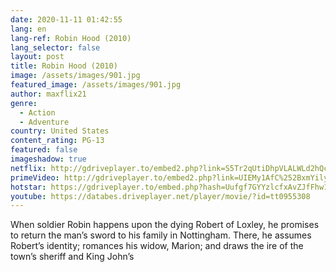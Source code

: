 ```yaml
---
date: 2020-11-11 01:42:55
lang: en
lang-ref: Robin Hood (2010)
lang_selector: false
layout: post
title: Robin Hood (2010)
image: /assets/images/901.jpg
featured_image: /assets/images/901.jpg
author: maxflix21
genre:
  - Action
  - Adventure
country: United States
content_rating: PG-13
featured: false
imageshadow: true
netflix: http://gdriveplayer.to/embed2.php?link=S5Tr2qUtiDhpVLALWLd2hQcYk0fANQKRAkGrq8UXePHGHjx%252BbYzH4aJtIjAUliqPrmGGAdxXXHDjCBFOcZ3e1sW2JSrFtPhTLsE8W8fS4ajGW9Qpz6npF7Q7HhfkkzFJpkKTpeHQ61zLHQJibX5caZp%252BJuBclsiBQ1y2BUISm%252BcGvEJV%252Btvvl7x7pzEZgQhpYMTt%252BiGqtSHBov7A3nG21d
primeVideo: http://gdriveplayer.to/embed2.php?link=UIEMy1AfC%252BxmYilyrT1nGAUkUhtHl0jpIZyRJjPJOZ3EBZ6FMZyB%252BavPcbg46stTcY7QupQ%252FKyabvKbZ0N6H5%252BY5Okv1dE04acpsD%252Bj2TvRT57eoo4F47fk90bYLWKoIkdsXDaULDy3kqKZ1N7v8fB4%252BU0kLgOjDxrzrSQIj0xD7NJeLC8O9uUWXSwp61bYtMEb7Hrpso6C9CvX%252BQTzonK
hotstar: https://gdriveplayer.to/embed.php?hash=Uufgf7GYYzlcfxAvZJfFhw16LqOK+d3uPIYM9YmpffU82J+O1c49P1ljjngYm9Rs72g9dFNbCf+cqTKMO0dgWaunstgYtD5cMr7KX6V5BO8WMNk6F1Ip5CPS8kANwKqUcDYQ9aobDgL1QFleGs4LXWlX4oQXv2vIZSJeXZwk23y18HtJM3Gx5Hcym2a8t8ge2WU46w2R4C81bg+a/K2ZSBzyi89hqBnbShyU1eGfDdWEjhz9aVzAib9aOyXmUAvTM=
youtube: https://databes.driveplayer.net/player/movie/?id=tt0955308
---
```

When soldier Robin happens upon the dying Robert of Loxley, he promises to return the man’s sword to his family in Nottingham. There, he assumes Robert’s identity; romances his widow, Marion; and draws the ire of the town’s sheriff and King John’s